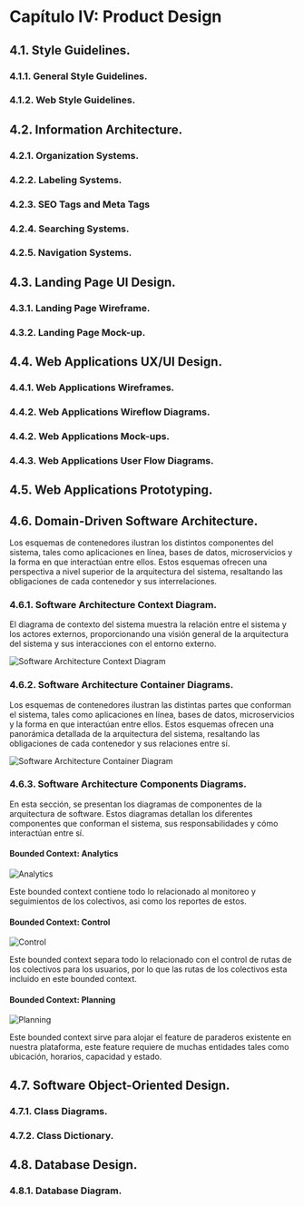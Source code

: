 # Capítulo IV: Product Design
## 4.1. Style Guidelines.
### 4.1.1. General Style Guidelines.
### 4.1.2. Web Style Guidelines.
## 4.2. Information Architecture.
### 4.2.1. Organization Systems.
### 4.2.2. Labeling Systems.
### 4.2.3. SEO Tags and Meta Tags
### 4.2.4. Searching Systems.
### 4.2.5. Navigation Systems.
## 4.3. Landing Page UI Design.
### 4.3.1. Landing Page Wireframe.
### 4.3.2. Landing Page Mock-up.
## 4.4. Web Applications UX/UI Design.
### 4.4.1. Web Applications Wireframes.
### 4.4.2. Web Applications Wireflow Diagrams.
### 4.4.2. Web Applications Mock-ups.
### 4.4.3. Web Applications User Flow Diagrams.
## 4.5. Web Applications Prototyping.

## 4.6. Domain-Driven Software Architecture.
Los esquemas de contenedores ilustran los distintos componentes del sistema, tales como aplicaciones en línea, bases de datos, microservicios y la forma en que interactúan entre ellos. Estos esquemas ofrecen una perspectiva a nivel superior de la arquitectura del sistema, resaltando las obligaciones de cada contenedor y sus interrelaciones.

### 4.6.1. Software Architecture Context Diagram.
El diagrama de contexto del sistema muestra la relación entre el sistema y los actores externos, proporcionando una visión general de la arquitectura del sistema y sus interacciones con el entorno externo.

![Software Architecture Context Diagram](assets/4_6_1.png)

### 4.6.2. Software Architecture Container Diagrams.
Los esquemas de contenedores ilustran las distintas partes que conforman el sistema, tales como aplicaciones en línea, bases de datos, microservicios y la forma en que interactúan entre ellos. Estos esquemas ofrecen una panorámica detallada de la arquitectura del sistema, resaltando las obligaciones de cada contenedor y sus relaciones entre sí.

![Software Architecture Container Diagram](assets/Software-Architecture-Container-Diagrams.png)

### 4.6.3. Software Architecture Components Diagrams.
En esta sección, se presentan los diagramas de componentes de la arquitectura de software. Estos diagramas detallan los diferentes componentes que conforman el sistema, sus responsabilidades y cómo interactúan entre sí.

#### Bounded Context: Analytics

![Analytics](assets/BoundedContext_Analytics.png)

Este bounded context contiene todo lo relacionado al monitoreo y seguimientos de los colectivos, asi como los reportes de estos.

#### Bounded Context: Control

![Control](assets/BoundedContext_Control.png)

Este bounded context separa todo lo relacionado con el control de rutas de los colectivos para los usuarios, por lo que las rutas de los colectivos esta incluido en este bounded context.

#### Bounded Context: Planning

![Planning](assets/BoundedContext_Planning.png)

Este bounded context sirve para alojar el feature de paraderos existente en nuestra plataforma, este feature requiere de muchas entidades tales como ubicación, horarios, capacidad y estado.

## 4.7. Software Object-Oriented Design.
### 4.7.1. Class Diagrams.
### 4.7.2. Class Dictionary.
## 4.8. Database Design.
### 4.8.1. Database Diagram.

